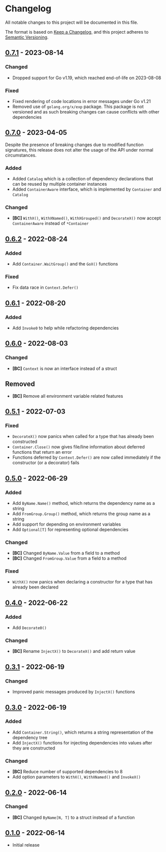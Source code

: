 # Changelog

All notable changes to this project will be documented in this file.

The format is based on [Keep a Changelog], and this project adheres to
[Semantic Versioning].

<!-- references -->

[keep a changelog]: https://keepachangelog.com/en/1.0.0/
[semantic versioning]: https://semver.org/spec/v2.0.0.html

## [0.7.1] - 2023-08-14

### Changed

- Dropped support for Go v1.19, which reached end-of-life on 2023-08-08

### Fixed

- Fixed rendering of code locations in error messages under Go v1.21
- Removed use of `golang.org/x/exp` package. This package is not versioned and
  as such breaking changes can cause conflicts with other dependencies

## [0.7.0] - 2023-04-05

Despite the presence of breaking changes due to modified function signatures,
this release does not alter the usage of the API under normal circumstances.

### Added

- Added `Catalog` which is a collection of dependency declarations that can be reused by multiple container instances
- Added `ContainerAware` interface, which is implemented by `Container` and `Catalog`

### Changed

- **[BC]** `WithX()`, `WithXNamed()`, `WithXGrouped()` and `DecorateX()` now accept `ContainerAware` instead of `*Container`

## [0.6.2] - 2022-08-24

### Added

- Add `Container.WaitGroup()` and the `GoX()` functions

### Fixed

- Fix data race in `Context.Defer()`

## [0.6.1] - 2022-08-20

### Added

- Add `Invoke0` to help while refactoring dependencies

## [0.6.0] - 2022-08-03

### Changed

- **[BC]** `Context` is now an interface instead of a struct

## Removed

- **[BC]** Remove all environment variable related features

## [0.5.1] - 2022-07-03

### Fixed

- `DecorateX()` now panics when called for a type that has already been constructed
- `Container.Close()` now gives file/line information about deferred functions that return an error
- Functions deferred by `Context.Defer()` are now called immediately if the constructor (or a decorator) fails

## [0.5.0] - 2022-06-29

### Added

- Add `ByName.Name()` method, which returns the dependency name as a string
- Add `FromGroup.Group()` method, which returns the group name as a string
- Add support for depending on environment variables
- Add `Optional[T]` for representing optional dependencies

### Changed

- **[BC]** Changed `ByName.Value` from a field to a method
- **[BC]** Changed `FromGroup.Value` from a field to a method

### Fixed

- `WithX()` now panics when declaring a constructor for a type that has already been declared

## [0.4.0] - 2022-06-22

### Added

- Add `Decorate0()`

### Changed

- **[BC]** Rename `InjectX()` to `DecorateX()` and add return value

## [0.3.1] - 2022-06-19

### Changed

- Improved panic messages produced by `InjectX()` functions

## [0.3.0] - 2022-06-19

### Added

- Add `Container.String()`, which returns a string representation of the dependency tree
- Add `InjectX()` functions for injecting dependencies into values after they are constructed

### Changed

- **[BC]** Reduce number of supported dependencies to 8
- Add option parameters to `WithX()`, `WithXNamed()` and `InvokeX()`

## [0.2.0] - 2022-06-14

### Changed

- **[BC]** Changed `ByName[N, T]` to a struct instead of a function

## [0.1.0] - 2022-06-14

- Initial release

<!-- references -->

[unreleased]: https://github.com/dogmatiq/imbue
[0.1.0]: https://github.com/dogmatiq/imbue/releases/tag/v0.1.0
[0.2.0]: https://github.com/dogmatiq/imbue/releases/tag/v0.2.0
[0.3.0]: https://github.com/dogmatiq/imbue/releases/tag/v0.3.0
[0.3.1]: https://github.com/dogmatiq/imbue/releases/tag/v0.3.1
[0.4.0]: https://github.com/dogmatiq/imbue/releases/tag/v0.4.0
[0.5.0]: https://github.com/dogmatiq/imbue/releases/tag/v0.5.0
[0.5.1]: https://github.com/dogmatiq/imbue/releases/tag/v0.5.1
[0.6.0]: https://github.com/dogmatiq/imbue/releases/tag/v0.6.0
[0.6.1]: https://github.com/dogmatiq/imbue/releases/tag/v0.6.1
[0.6.2]: https://github.com/dogmatiq/imbue/releases/tag/v0.6.2
[0.7.0]: https://github.com/dogmatiq/imbue/releases/tag/v0.7.0
[0.7.1]: https://github.com/dogmatiq/imbue/releases/tag/v0.7.1

<!-- version template
## [0.0.1] - YYYY-MM-DD

### Added
### Changed
### Deprecated
### Removed
### Fixed
### Security
-->
